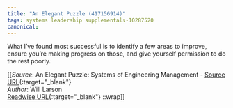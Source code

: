```yaml
---
title: "An Elegant Puzzle (417156914)"
tags: systems leadership supplementals-10287520
canonical: 
---
```


What I’ve found most successful is to identify a few areas to improve, ensure you’re making progress on those, and give yourself permission to do the rest poorly.


[[_Source_: An Elegant Puzzle: Systems of Engineering Management - [Source URL](){:target="_blank"}<br>
_Author_: Will Larson<br>
[Readwise URL](https://readwise.io/open/417156914){:target="_blank"}
::wrap]]